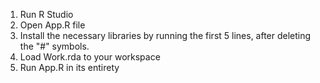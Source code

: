 1. Run R Studio
2. Open App.R file
3. Install the necessary libraries by running the first 5 lines, after deleting the "#" symbols.
4. Load Work.rda to your workspace
5. Run App.R in its entirety
